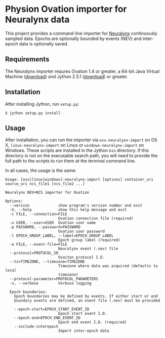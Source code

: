 # Physion Ovation importer for Neuralynx data

This project provides a command-line importer for [Neuralynx](http://neuralynx.com) continuously sampled data. Epochs are optionally bounded by events (NEV) and inter-epoch data is optionally saved.


## Requirements
The Neuralynx importer requres Ovation 1.4 or greater, a 64-bit Java Virtual Machine ([download](http://www.oracle.com/technetwork/java/javase/downloads/index.html)) and Jython 2.5.1 ([download](http://www.jython.org/downloads.html)) or greater.


## Installation
After installing Jython, run `setup.py`:

	$ jython setup.py install


## Usage

After installation, you can run the importer via `osx-neuralynx-import` on OS X, `linux-neuralynx-import` on Linux or `windows-neuralynx-import` on Windows. These scripts are installed in the Jython `bin` directory. If this directory is not on the executable search path, you will need to provide the full path to the scripts to run them at the terminal command line.

In all cases, the usage is the same:
	
	Usage: [osx|linux|windows]-neuralynx-import [options] container_uri source_uri ncs_file1 [ncs_file2 ...]

	Neuralynx NEV+NCS importer for Ovation

	Options:
	  --version             show program's version number and exit
	  -h, --help            show this help message and exit
	  -c FILE, --connection=FILE
	                        Ovation connection file (required)
	  -u USER, --user=USER  Ovation user name
	  -p PASSWORD, --password=PASSWORD
	                        Ovation user password
	  -l EPOCH_GROUP_LABEL, --label=EPOCH_GROUP_LABEL
	                        Epoch group label (required)
	  -e FILE, --event-file=FILE
	                        Neuralynx event (.nev) file
	  --protocol=PROTOCOL_ID
	                        Ovaiton protocol I.D.
	  --tz=TIMEZONE, --timezone=TIMEZONE
	                        Timezone where data was acquired (defaults to local
	                        timezone)
	  --protocol-parameter=PROTOCOL_PARAMETERS
	  -v, --verbose         Verbose logging

	  Epoch boundaries:
	    Epoch boundaries may be defined by events. If either start or end
	    boundary events are defined, an event file (.nev) must be provided

	    --epoch-start=EPOCH_START_EVENT_ID
	                        Epoch start event I.D.
	    --epoch-end=EPOCH_END_EVENT_ID
	                        Epoch end event I.D. (required)
	    --include-interepoch
	                        Import inter-epoch data
